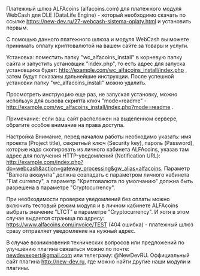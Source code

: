 Платежный шлюз ALFAcoins (alfacoins.com) для платежного модуля WebCash для DLE (DataLife Engine) - который необходимо скачать по ссылке https://new-dev.ru/27-webcash-sistema-oplaty.html и установить первым.

С помощью данного платежного шлюза и модуля WebCash вы можете принимать оплату криптовалютой на вашем сайте за товары и услуги.

Установка: поместить папку "wc_alfacoins_install" в корневую папку сайта и запустить установщик "index.php", то есть адрес для запуска установщика будет: http://example.com/wc_alfacoins_install/index.php , затем будут показаны дальнейшие инструкции. После успешной установки папку "wc_alfacoins_install" можно удалить.

Просмотреть инструкцию еще раз, не запуская установку, можно используя для вызова скрипта ключ "mode=readme" - http://example.com/wc_alfacoins_install/index.php?mode=readme .

Примечание: если ваш сайт расположен на выделенном сервере, обратите особое внимание на права доступа.

Настройка
Внимание, перед началом работы необходимо указать: имя проекта (Project title), секретный ключ (Security key), пароль (Password), которые надо скопировать из личного кабинета ALFAcoins, указав там адрес для получения HTTP-уведомлений (Notification URL): http://example.com/index.php?do=webcash&action=gateway_processing&gw_alias=alfacoins. Параметр "Валюта аккаунта" должна совпадать с параметром личного кабинета "Fiat currency", а параметр "Криптовалюта по умолчанию" должна быть разрешена в параметре "Cryptocurrency".

При необходимости проверки уведомлений без оплаты можно включить тестовый режим модуля и в личном кабинете ALFAcoins выбрать значение "LTCT" в параметре "Cryptocurrency". И хотя в этом случае выдается страница по адресу: https://www.alfacoins.com/invoice/TEST (404 ошибка) - платежный шлюз сразу отправляет уведомление на нужный адрес.

В случае возникновения технических вопросов или предложений по улучшению плагина связаться можно по почте: newdevexpert@gmail.com или телеграму: @NewDevRU. Оффициальный сайт плагина http://new-dev.ru, где можно найти другие наши модули и плагины.
